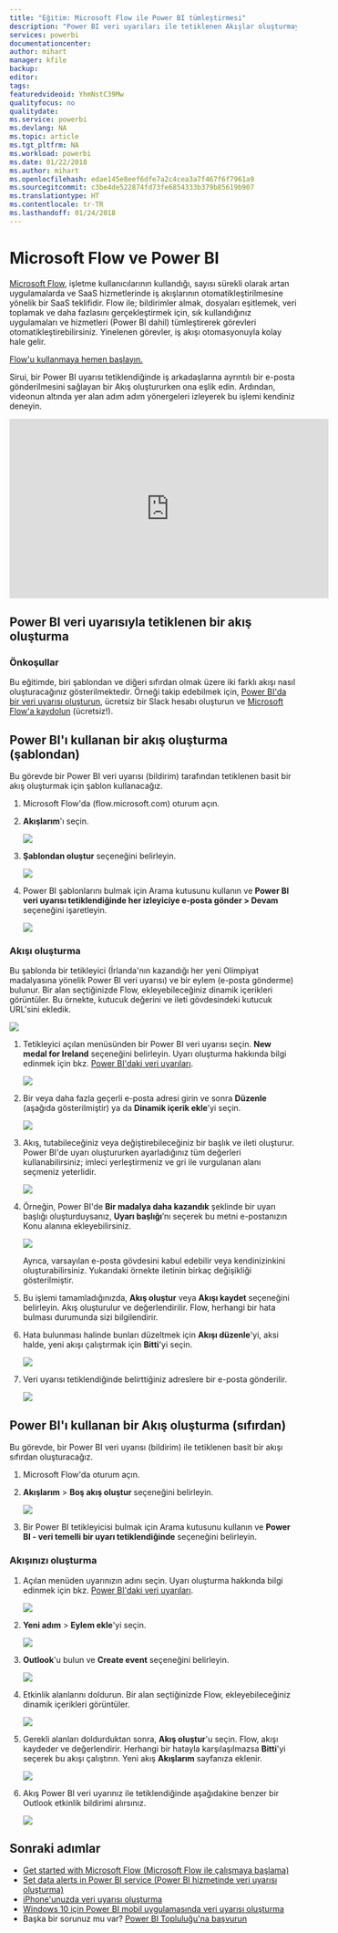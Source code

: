 ```yaml
---
title: "Eğitim: Microsoft Flow ile Power BI tümleştirmesi"
description: "Power BI veri uyarıları ile tetiklenen Akışlar oluşturmayı öğrenin."
services: powerbi
documentationcenter: 
author: mihart
manager: kfile
backup: 
editor: 
tags: 
featuredvideoid: YhmNstC39Mw
qualityfocus: no
qualitydate: 
ms.service: powerbi
ms.devlang: NA
ms.topic: article
ms.tgt_pltfrm: NA
ms.workload: powerbi
ms.date: 01/22/2018
ms.author: mihart
ms.openlocfilehash: edae145e8eef6dfe7a2c4cea3a7f467f6f7961a9
ms.sourcegitcommit: c3be4de522874fd73fe6854333b379b85619b907
ms.translationtype: HT
ms.contentlocale: tr-TR
ms.lasthandoff: 01/24/2018
---
```

# <a name="microsoft-flow-and-power-bi"></a>Microsoft Flow ve Power BI

[Microsoft Flow](https://flow.microsoft.com/en-us/documentation/getting-started), işletme kullanıcılarının kullandığı, sayısı sürekli olarak artan uygulamalarda ve SaaS hizmetlerinde iş akışlarının otomatikleştirilmesine yönelik bir SaaS teklifidir. Flow ile; bildirimler almak, dosyaları eşitlemek, veri toplamak ve daha fazlasını gerçekleştirmek için, sık kullandığınız uygulamaları ve hizmetleri (Power BI dahil) tümleştirerek görevleri otomatikleştirebilirsiniz. Yinelenen görevler, iş akışı otomasyonuyla kolay hale gelir.

[Flow'u kullanmaya hemen başlayın.](https://flow.microsoft.com/documentation/getting-started)

Sirui, bir Power BI uyarısı tetiklendiğinde iş arkadaşlarına ayrıntılı bir e-posta gönderilmesini sağlayan bir Akış oluştururken ona eşlik edin. Ardından, videonun altında yer alan adım adım yönergeleri izleyerek bu işlemi kendiniz deneyin.

<iframe width="560" height="315" src="https://www.youtube.com/embed/YhmNstC39Mw" frameborder="0" allowfullscreen></iframe>

## <a name="create-a-flow-that-is-triggered-by-a-power-bi-data-alert"></a>Power BI veri uyarısıyla tetiklenen bir akış oluşturma

### <a name="prerequisites"></a>Önkoşullar
Bu eğitimde, biri şablondan ve diğeri sıfırdan olmak üzere iki farklı akışı nasıl oluşturacağınız gösterilmektedir. Örneği takip edebilmek için, [Power BI'da bir veri uyarısı oluşturun](service-set-data-alerts.md), ücretsiz bir Slack hesabı oluşturun ve [Microsoft Flow'a kaydolun](https://flow.microsoft.com/en-us/#home-signup) (ücretsiz!).

## <a name="create-a-flow-that-uses-power-bi---from-a-template"></a>Power BI'ı kullanan bir akış oluşturma (şablondan)
Bu görevde bir Power BI veri uyarısı (bildirim) tarafından tetiklenen basit bir akış oluşturmak için şablon kullanacağız.

1. Microsoft Flow'da (flow.microsoft.com) oturum açın.
2. **Akışlarım**'ı seçin.
   
   ![](media/service-flow-integration/power-bi-my-flows.png)
3. **Şablondan oluştur** seçeneğini belirleyin.
   
    ![](media/service-flow-integration/power-bi-template.png)
4. Power BI şablonlarını bulmak için Arama kutusunu kullanın ve **Power BI veri uyarısı tetiklendiğinde her izleyiciye e-posta gönder > Devam** seçeneğini işaretleyin.
   
    ![](media/service-flow-integration/power-bi-flow-alert.png)


### <a name="build-the-flow"></a>Akışı oluşturma
Bu şablonda bir tetikleyici (İrlanda'nın kazandığı her yeni Olimpiyat madalyasına yönelik Power BI veri uyarısı) ve bir eylem (e-posta gönderme) bulunur. Bir alan seçtiğinizde Flow, ekleyebileceğiniz dinamik içerikleri görüntüler.  Bu örnekte, kutucuk değerini ve ileti gövdesindeki kutucuk URL'sini ekledik.

![](media/service-flow-integration/power-bi-template1.png)

1. Tetikleyici açılan menüsünden bir Power BI veri uyarısı seçin. **New medal for Ireland** seçeneğini belirleyin. Uyarı oluşturma hakkında bilgi edinmek için bkz. [Power BI'daki veri uyarıları](service-set-data-alerts.md).
   
   ![](media/service-flow-integration/power-bi-trigger-flow.png)
2. Bir veya daha fazla geçerli e-posta adresi girin ve sonra **Düzenle** (aşağıda gösterilmiştir) ya da **Dinamik içerik ekle**’yi seçin. 
   
   ![](media/service-flow-integration/power-bi-flow-email.png)

3. Akış, tutabileceğiniz veya değiştirebileceğiniz bir başlık ve ileti oluşturur. Power BI'de uyarı oluştururken ayarladığınız tüm değerleri kullanabilirsiniz; imleci yerleştirmeniz ve gri ile vurgulanan alanı seçmeniz yeterlidir. 

   ![](media/service-flow-integration/power-bi-flow-email-default.png)

1.  Örneğin, Power BI'de **Bir madalya daha kazandık** şeklinde bir uyarı başlığı oluşturduysanız, **Uyarı başlığı**’nı seçerek bu metni e-postanızın Konu alanına ekleyebilirsiniz.

    ![](media/service-flow-integration/power-bi-flow-message.png)

    Ayrıca, varsayılan e-posta gövdesini kabul edebilir veya kendinizinkini oluşturabilirsiniz. Yukarıdaki örnekte iletinin birkaç değişikliği gösterilmiştir.

1. Bu işlemi tamamladığınızda, **Akış oluştur** veya **Akışı kaydet** seçeneğini belirleyin.  Akış oluşturulur ve değerlendirilir.  Flow, herhangi bir hata bulması durumunda sizi bilgilendirir.
2. Hata bulunması halinde bunları düzeltmek için **Akışı düzenle**'yi, aksi halde, yeni akışı çalıştırmak için **Bitti**'yi seçin.
   
   ![](media/service-flow-integration/power-bi-flow-running.png)
5. Veri uyarısı tetiklendiğinde belirttiğiniz adreslere bir e-posta gönderilir.  
   
   ![](media/service-flow-integration/power-bi-flow-email2.png)

## <a name="create-a-flow-that-uses-power-bi---from-scratch-blank"></a>Power BI'ı kullanan bir Akış oluşturma (sıfırdan)
Bu görevde, bir Power BI veri uyarısı (bildirim) ile tetiklenen basit bir akışı sıfırdan oluşturacağız.

1. Microsoft Flow'da oturum açın.
2. **Akışlarım** > **Boş akış oluştur** seçeneğini belirleyin.
   
   ![](media/service-flow-integration/power-bi-my-flows.png)
3. Bir Power BI tetikleyicisi bulmak için Arama kutusunu kullanın ve **Power BI - veri temelli bir uyarı tetiklendiğinde** seçeneğini belirleyin.

### <a name="build-your-flow"></a>Akışınızı oluşturma
1. Açılan menüden uyarınızın adını seçin.  Uyarı oluşturma hakkında bilgi edinmek için bkz. [Power BI'daki veri uyarıları](service-set-data-alerts.md).
   
    ![](media/service-flow-integration/power-bi-totalstores2.png)
2. **Yeni adım** > **Eylem ekle**'yi seçin.
   
   ![](media/service-flow-integration/power-bi-new-step.png)
3. **Outlook**'u bulun ve **Create event** seçeneğini belirleyin.
   
   ![](media/service-flow-integration/power-bi-create-event.png)
4. Etkinlik alanlarını doldurun. Bir alan seçtiğinizde Flow, ekleyebileceğiniz dinamik içerikleri görüntüler.
   
   ![](media/service-flow-integration/power-bi-flow-event.png)
5. Gerekli alanları doldurduktan sonra, **Akış oluştur**'u seçin.  Flow, akışı kaydeder ve değerlendirir. Herhangi bir hatayla karşılaşılmazsa **Bitti**'yi seçerek bu akışı çalıştırın.  Yeni akış **Akışlarım** sayfanıza eklenir.
   
   ![](media/service-flow-integration/power-bi-flow-running.png)
6. Akış Power BI veri uyarınız ile tetiklendiğinde aşağıdakine benzer bir Outlook etkinlik bildirimi alırsınız.
   
    ![](media/service-flow-integration/power-bi-flow-notice.png)

## <a name="next-steps"></a>Sonraki adımlar
* [Get started with Microsoft Flow (Microsoft Flow ile çalışmaya başlama)](https://flow.microsoft.com/en-us/documentation/getting-started/)
* [Set data alerts in Power BI service (Power BI hizmetinde veri uyarısı oluşturma)](service-set-data-alerts.md)
* [iPhone'unuzda veri uyarısı oluşturma](mobile-set-data-alerts-in-the-mobile-apps.md)
* [Windows 10 için Power BI mobil uygulamasında veri uyarısı oluşturma](mobile-set-data-alerts-in-the-mobile-apps.md)
* Başka bir sorunuz mu var? [Power BI Topluluğu'na başvurun](http://community.powerbi.com/)

